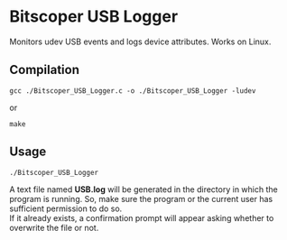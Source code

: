 # Bitscoper USB Logger
Monitors udev USB events and logs device attributes. Works on Linux.

## Compilation
```
gcc ./Bitscoper_USB_Logger.c -o ./Bitscoper_USB_Logger -ludev
```
or
```
make
```

## Usage
```
./Bitscoper_USB_Logger
```

A text file named **USB.log** will be generated in the directory in which the program is running. So, make sure the program or the current user has sufficient permission to do so.  
If it already exists, a confirmation prompt will appear asking whether to overwrite the file or not.
